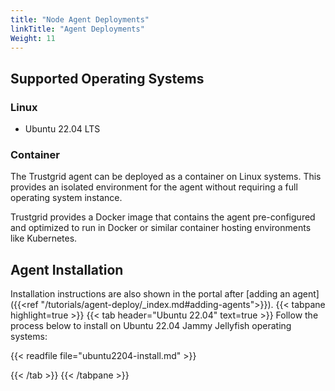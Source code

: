 ```yaml
---
title: "Node Agent Deployments"
linkTitle: "Agent Deployments"
Weight: 11
---
```




## Supported Operating Systems

### Linux 

- Ubuntu 22.04 LTS

### Container
The Trustgrid agent can be deployed as a container on Linux systems. This provides an isolated environment for the agent without requiring a full operating system instance. 

Trustgrid provides a Docker image that contains the agent pre-configured and optimized to run in Docker or similar container hosting environments like Kubernetes.

## Agent Installation
Installation instructions are also shown in the portal after [adding an agent]({{<ref "/tutorials/agent-deploy/_index.md#adding-agents">}}).
{{< tabpane highlight=true >}}
{{< tab header="Ubuntu 22.04" text=true >}}
Follow the process below to install on Ubuntu 22.04 Jammy Jellyfish operating systems:

{{< readfile file="ubuntu2204-install.md" >}}

{{< /tab >}}
{{< /tabpane >}}


